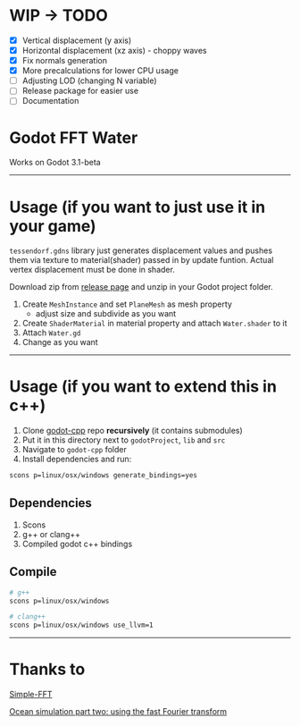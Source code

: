 # WIP -> TODO
- [x] Vertical displacement (y axis)
- [x] Horizontal displacement (xz axis) - choppy waves
- [x] Fix normals generation
- [x] More precalculations for lower CPU usage
- [ ] Adjusting LOD (changing N variable)
- [ ] Release package for easier use
- [ ] Documentation

# Godot FFT Water
Works on Godot 3.1-beta

---

# Usage (if you want to just use it in your game)
`tessendorf.gdns` library just generates displacement values and pushes them via texture to material(shader) passed in by update funtion. Actual vertex displacement must be done in shader.

Download zip from [release page](https://github.com/Grouter/godot-fftwater/releases) and unzip in your Godot project folder.

1) Create `MeshInstance` and set `PlaneMesh` as mesh property
    * adjust size and subdivide as you want
2) Create `ShaderMaterial` in material property and attach `Water.shader` to it
3) Attach `Water.gd`
4) Change as you want

---

# Usage (if you want to extend this in c++)
1) Clone [godot-cpp](https://github.com/GodotNativeTools/godot-cpp) repo **recursively** (it contains submodules)
2) Put it in this directory next to `godotProject`, `lib` and `src`
3) Navigate to `godot-cpp` folder
4) Install dependencies and run:
```bash
scons p=linux/osx/windows generate_bindings=yes
```

## Dependencies
1) Scons
2) g++ or clang++
3) Compiled godot c++ bindings

## Compile
``` bash
# g++
scons p=linux/osx/windows

# clang++
scons p=linux/osx/windows use_llvm=1
```

---

# Thanks to
[Simple-FFT](https://github.com/d1vanov/Simple-FFT)

[Ocean simulation part two: using the fast Fourier transform](https://www.keithlantz.net/2011/11/ocean-simulation-part-two-using-the-fast-fourier-transform/)
